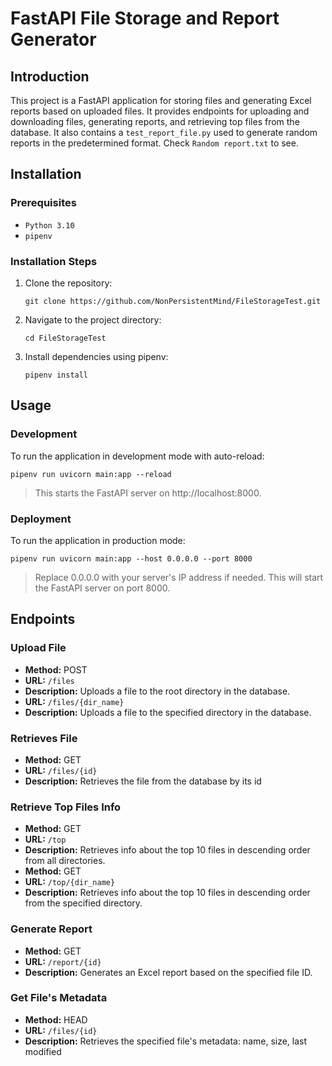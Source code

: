 # FastAPI File Storage and Report Generator

## Introduction
This project is a FastAPI application for storing files and generating Excel reports based on uploaded files. It provides endpoints for uploading and downloading files, generating reports, and retrieving top files from the database. It also contains a `test_report_file.py` used to generate random reports in the predetermined format. Check `Random report.txt` to see.

## Installation
### Prerequisites
- `Python 3.10`
- `pipenv`

### Installation Steps
1. Clone the repository:
    ```
    git clone https://github.com/NonPersistentMind/FileStorageTest.git
    ```
2. Navigate to the project directory:
    ```
    cd FileStorageTest
    ```
3. Install dependencies using pipenv:
    ```
    pipenv install
    ```

## Usage
### Development
To run the application in development mode with auto-reload:
```
pipenv run uvicorn main:app --reload
```
> This starts the FastAPI server on http://localhost:8000.

### Deployment
To run the application in production mode:
```
pipenv run uvicorn main:app --host 0.0.0.0 --port 8000
```
> Replace 0.0.0.0 with your server's IP address if needed. This will start the FastAPI server on port 8000.


## Endpoints

### Upload File
* **Method:** POST
* **URL:** `/files`
* **Description:** Uploads a file to the root directory in the database.
* **URL:** `/files/{dir_name}`
* **Description:** Uploads a file to the specified directory in the database.

### Retrieves File
* **Method:** GET
* **URL:** `/files/{id}`
* **Description:** Retrieves the file from the database by its id

### Retrieve Top Files Info
* **Method:** GET
* **URL:** `/top`
* **Description:** Retrieves info about the top 10 files in descending order from all directories.
* **Method:** GET
* **URL:** `/top/{dir_name}`
* **Description:** Retrieves info about the top 10 files in descending order from the specified directory.

### Generate Report
* **Method:** GET
* **URL:** `/report/{id}`
* **Description:** Generates an Excel report based on the specified file ID.

### Get File's Metadata
* **Method:** HEAD
* **URL:** `/files/{id}`
* **Description:** Retrieves the specified file's metadata: name, size, last modified

